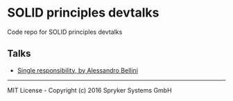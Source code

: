 # SOLID principles devtalks

Code repo for SOLID principles devtalks

## Talks

- [Single responsibility, by Alessandro Bellini](./tree/master/01-single-reposibility)

---

MIT License - Copyright (c) 2016 Spryker Systems GmbH
